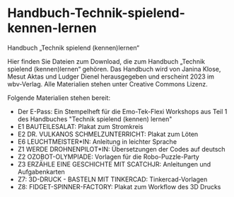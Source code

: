 # Handbuch-Technik-spielend-kennen-lernen
Handbuch „Technik spielend (kennen)lernen“

Hier finden Sie Dateien zum Download, die zum Handbuch „Technik spielend (kennen)lernen“ gehören. Das Handbuch wird von Janina Klose, Mesut Aktas und Ludger Dienel herausgegeben und erscheint 2023 im wbv-Verlag. Alle Materialien stehen unter Creative Commons Lizenz.

Folgende Materialien stehen bereit:
- Der E-Pass: Ein Stempelheft für die Emo-Tek-Flexi Workshops aus Teil 1 des Handbuches "Technik spielend (kennen) lernen"
- E1 BAUTEILESALAT: Plakat zum Stromkreis
- E2 DR. VULKANOS SCHMELZUNTERRICHT: Plakat zum Löten
- E6 LEUCHTMEISTER*IN: Anleitung in leichter Sprache
- Z1 WERDE DROHNENPILOT*IN: Übersetzungen der Codes auf deutsch
- Z2 OZOBOT-OLYMPIADE: Vorlagen für die Robo-Puzzle-Party
- Z3 ERZÄHLE EINE GESCHICHTE MIT SCATCHJR: Anleitungen und Aufgabenkarten
- Z7: 3D-DRUCK - BASTELN MIT TINKERCAD: Tinkercad-Vorlagen
- Z8: FIDGET-SPINNER-FACTORY: Plakat zum Workflow des 3D Drucks
